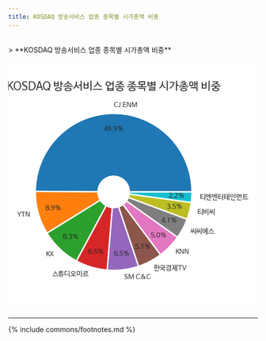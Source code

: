 ```yaml
---
title: KOSDAQ 방송서비스 업종 종목별 시가총액 비중
---
```

<br>
> **KOSDAQ 방송서비스 업종 종목별 시가총액 비중<a id="pie"></a>**

![294090](images/kosdaq_업종_방송서비스_종목.png)

---
{% include commons/footnotes.md %}